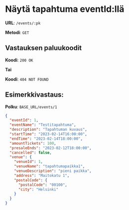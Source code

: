 # Näytä tapahtuma eventId:llä

**URL**: `/events/:pk`

**Metodi**: `GET`

## Vastauksen paluukoodit

**Koodi**: `200 OK`

**Tai**

**Koodi**: `404 NOT FOUND`

## Esimerkkivastaus:

**Polku**: `BASE_URL/events/1`

```json
{
  "eventId": 1,
  "eventName": "Testitapahtuma",
  "description": "Tapahtuman kuvaus",
  "startTime": "2023-02-14T16:00:00",
  "endTime": "2023-02-14T18:00:00",
  "amountTickets": 100,
  "presaleEnds": "2023-02-12T18:00:00",
  "cancelled": false,
  "venue": {
    "venueId": 1,
    "venueName": "tapahtumapaikka1",
    "venueDescription": "pieni paikka",
    "address": "Maitokatu 1",
    "postalCode": {
      "postalCode": "00100",
      "city": "Helsinki"
    }
  }
}
```
